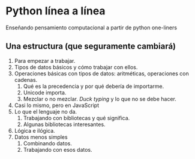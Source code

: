 # Python línea a línea

Enseñando pensamiento computacional a partir de python one-liners

## Una estructura (que seguramente cambiará)

1. Para empezar a trabajar.
1. Tipos de datos básicos y cómo trabajar con ellos.
2. Operaciones básicas con tipos de datos: aritméticas, operaciones
   con cadenas.
   1. Qué es la precedencia y por qué debería de importarme.
   2. Unicode importa.
   3. Mezclar o no mezclar. *Duck typing* y lo que no se debe hacer. 
3. Casi lo mismo, pero en JavaScript
4. Lo que el lenguaje no da.
   1. Trabajando con bibliotecas y qué significa.
   2. Algunas bibliotecas interesantes.
5. Lógica e ilógica.
6. Datos menos simples
   1. Combinando datos.
   2. Trabajando con esos datos.
